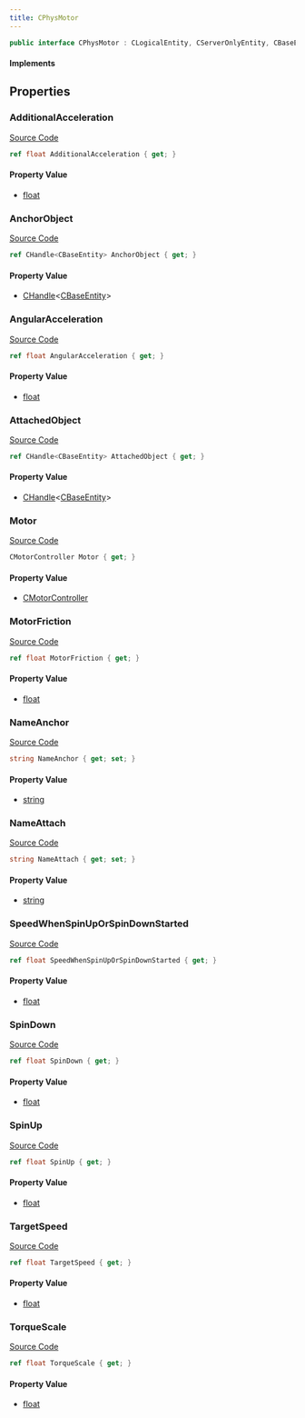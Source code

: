```yaml
---
title: CPhysMotor
---
```


```csharp
public interface CPhysMotor : CLogicalEntity, CServerOnlyEntity, CBaseEntity, CEntityInstance, ISchemaClass<CEntityInstance>, ISchemaClass<CBaseEntity>, ISchemaClass<CServerOnlyEntity>, ISchemaClass<CLogicalEntity>, ISchemaClass<CPhysMotor>, ISchemaField, ISchemaClass, INativeHandle
```

#### Implements

## Properties

### AdditionalAcceleration

[Source Code](https://github.com/swiftly-solution/swiftlys2/blob/main/managed/src/SwiftlyS2.Generated/Schemas/Interfaces/CPhysMotor.cs#L31)

```csharp
ref float AdditionalAcceleration { get; }
```

#### Property Value

- [float](https://learn.microsoft.com/dotnet/api/system.single)

### AnchorObject

[Source Code](https://github.com/swiftly-solution/swiftlys2/blob/main/managed/src/SwiftlyS2.Generated/Schemas/Interfaces/CPhysMotor.cs#L23)

```csharp
ref CHandle<CBaseEntity> AnchorObject { get; }
```

#### Property Value

- [CHandle](/docs/api/shared/natives/chandle-1)<[CBaseEntity](/docs/api/shared/schemadefinitions/cbaseentity)>

### AngularAcceleration

[Source Code](https://github.com/swiftly-solution/swiftlys2/blob/main/managed/src/SwiftlyS2.Generated/Schemas/Interfaces/CPhysMotor.cs#L33)

```csharp
ref float AngularAcceleration { get; }
```

#### Property Value

- [float](https://learn.microsoft.com/dotnet/api/system.single)

### AttachedObject

[Source Code](https://github.com/swiftly-solution/swiftlys2/blob/main/managed/src/SwiftlyS2.Generated/Schemas/Interfaces/CPhysMotor.cs#L21)

```csharp
ref CHandle<CBaseEntity> AttachedObject { get; }
```

#### Property Value

- [CHandle](/docs/api/shared/natives/chandle-1)<[CBaseEntity](/docs/api/shared/schemadefinitions/cbaseentity)>

### Motor

[Source Code](https://github.com/swiftly-solution/swiftlys2/blob/main/managed/src/SwiftlyS2.Generated/Schemas/Interfaces/CPhysMotor.cs#L41)

```csharp
CMotorController Motor { get; }
```

#### Property Value

- [CMotorController](/docs/api/shared/schemadefinitions/cmotorcontroller)

### MotorFriction

[Source Code](https://github.com/swiftly-solution/swiftlys2/blob/main/managed/src/SwiftlyS2.Generated/Schemas/Interfaces/CPhysMotor.cs#L29)

```csharp
ref float MotorFriction { get; }
```

#### Property Value

- [float](https://learn.microsoft.com/dotnet/api/system.single)

### NameAnchor

[Source Code](https://github.com/swiftly-solution/swiftlys2/blob/main/managed/src/SwiftlyS2.Generated/Schemas/Interfaces/CPhysMotor.cs#L19)

```csharp
string NameAnchor { get; set; }
```

#### Property Value

- [string](https://learn.microsoft.com/dotnet/api/system.string)

### NameAttach

[Source Code](https://github.com/swiftly-solution/swiftlys2/blob/main/managed/src/SwiftlyS2.Generated/Schemas/Interfaces/CPhysMotor.cs#L17)

```csharp
string NameAttach { get; set; }
```

#### Property Value

- [string](https://learn.microsoft.com/dotnet/api/system.string)

### SpeedWhenSpinUpOrSpinDownStarted

[Source Code](https://github.com/swiftly-solution/swiftlys2/blob/main/managed/src/SwiftlyS2.Generated/Schemas/Interfaces/CPhysMotor.cs#L39)

```csharp
ref float SpeedWhenSpinUpOrSpinDownStarted { get; }
```

#### Property Value

- [float](https://learn.microsoft.com/dotnet/api/system.single)

### SpinDown

[Source Code](https://github.com/swiftly-solution/swiftlys2/blob/main/managed/src/SwiftlyS2.Generated/Schemas/Interfaces/CPhysMotor.cs#L27)

```csharp
ref float SpinDown { get; }
```

#### Property Value

- [float](https://learn.microsoft.com/dotnet/api/system.single)

### SpinUp

[Source Code](https://github.com/swiftly-solution/swiftlys2/blob/main/managed/src/SwiftlyS2.Generated/Schemas/Interfaces/CPhysMotor.cs#L25)

```csharp
ref float SpinUp { get; }
```

#### Property Value

- [float](https://learn.microsoft.com/dotnet/api/system.single)

### TargetSpeed

[Source Code](https://github.com/swiftly-solution/swiftlys2/blob/main/managed/src/SwiftlyS2.Generated/Schemas/Interfaces/CPhysMotor.cs#L37)

```csharp
ref float TargetSpeed { get; }
```

#### Property Value

- [float](https://learn.microsoft.com/dotnet/api/system.single)

### TorqueScale

[Source Code](https://github.com/swiftly-solution/swiftlys2/blob/main/managed/src/SwiftlyS2.Generated/Schemas/Interfaces/CPhysMotor.cs#L35)

```csharp
ref float TorqueScale { get; }
```

#### Property Value

- [float](https://learn.microsoft.com/dotnet/api/system.single)

